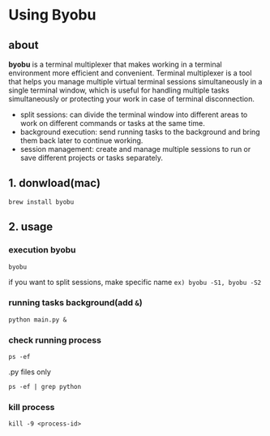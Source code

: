 # Using Byobu

## about

**byobu** is a terminal multiplexer that makes working in a terminal environment more efficient and convenient.
Terminal multiplexer is a tool that helps you manage multiple virtual terminal sessions simultaneously in a single
terminal window, which is useful for handling multiple tasks simultaneously or protecting your work in case of terminal
disconnection.

- split sessions: can divide the terminal window into different areas to work on different commands or tasks at the same
  time.
- background execution: send running tasks to the background and bring them back later to continue working.
- session management: create and manage multiple sessions to run or save different projects or tasks separately.

## 1. donwload(mac)

```shell
brew install byobu
```

## 2. usage
### execution byobu
```shell
byobu
``` 

if you want to split sessions, make specific name
```ex) byobu -S1, byobu -S2```

### running tasks background(add ```&```)
```shell
python main.py &
```

### check running process
```
ps -ef
```

.py files only 
```
ps -ef | grep python
```

### kill process
```shell
kill -9 <process-id>
```
